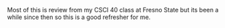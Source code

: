 Most of this is review from my CSCI 40 class at Fresno State but its been a while since then so this is a good refresher for me.